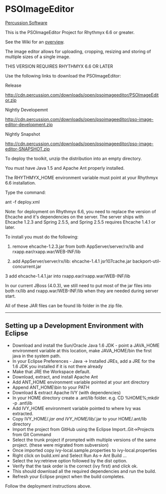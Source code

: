 PSOImageEditor
==============
[Percussion Software](http://www.percussion.com "Percussion Software")

This is the PSOImageEditor Project for Rhythmyx 6.6 or greater. 

See the Wiki for an [overview](https://github.com/percussion/PSOImageEditor/wiki). 

The image editor allows for uploading, cropping, resizing and storing of multiple
    sizes of a single image. 

THIS VERSION REQUIRES RHYTHMYX 6.6 OR LATER 

Use the following links to download the PSOImageEditor:

Release

http://cdn.percussion.com/downloads/open/psoimageeditor/PSOImageEditor.zip

Nightly Developemnt

http://cdn.percussion.com/downloads/open/psoimageeditor/pso-image-editor-development.zip

Nightly Snapshot

http://cdn.percussion.com/downloads/open/psoimageeditor/pso-image-editor-SNAPSHOT.zip


To deploy the toolkit, unzip the distribution into an empty directory. 

You must have Java 1.5 and Apache Ant properly installed. 

The RHYTHMYX_HOME environment variable must point at your 
Rhythmyx 6.6 installation.  

Type the command: 

ant -f deploy.xml 


Note: for deployment on Rhythmyx 6.6, you need to replace the version of Ehcache 
and it's dependencies on the server.  The server ships with Ehcache 1.2.3 and 
Spring 2.5.5, and Spring 2.5.5 requires Ehcache 1.4.1 or later.

To install you must do the following: 
1) remove ehcache-1.2.3.jar from both AppServer/server/rx/lib and rxapp.ear/rxapp.war/WEB-INF/lib

2) add AppServer/server/rx/lib:
	ehcache-1.4.1
	jsr107cache.jar
	backport-util-concurrent.jar 
	
3 add ehcache-1.4.1.jar into rxapp.ear/rxapp.war/WEB-INF/lib

In our current JBoss (4.0.3), we still need to put most of the jar files into 
both rx/lib and rxapp.war/WEB-INF/lib when they are needed during server start.

All of these JAR files can be found lib folder in the zip file. 

--------------------------------------------------
Setting up a Development Environment with Eclipse
--------------------------------------------------
- Download and install the Sun/Oracle Java 1.6 JDK - point a JAVA_HOME environment variable at this location, make JAVA_HOME/bin the first java in the system path.
- In your Eclipse Preferences - Java -> Installed JREs, add a JRE for the 1.6 JDK you installed if it is not there already
- Make that JRE the Workspace default. 
- Download, extract, and install Apache Ant
- Add ANT_HOME environment variable pointed at your ant directory
- Append ANT_HOME\bin to your PATH 
- Download  & extract Apache IVY (with dependencies)
- In your HOME directory create a .ant/lib folder. e.g. CD %HOME%;mkdir -p .ant\lib
- Add IVY_HOME environment variable pointed to where Ivy was extracted.
- Copy IVY_HOME/*.jar and IVY_HOME/lib/*.jar to your HOME/.ant/lib directory
- Import the project from GitHub using the Eclipse Import..Git->Projects from Git Command
- Select the trunk project if prompted with multiple versions of the same project. (these were migrated from subversion)
- Once imported copy ivy-local.sample.properties to ivy-local.properties
- Right click on build.xml and Select Run As-> Ant Build ...
- Select the ivy:retrieve option followed by the dist option. 
- Verify that the task order is the correct (ivy first) and click ok. 
- This should download all the required dependencies and run the build.
- Refresh your Eclipse project when the build completes.

Follow the deployment instructions above. 
